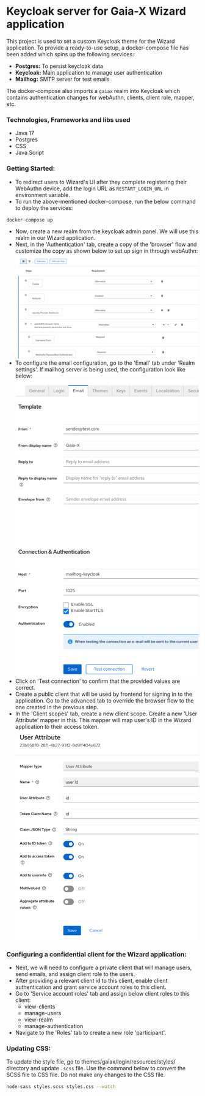 # Keycloak server for Gaia-X Wizard application

This project is used to set a custom Keycloak theme for the Wizard application. To provide a ready-to-use setup, 
a docker-compose file has been added which spins up the following services:
- **Postgres:** To persist keycloak data
- **Keycloak:** Main application to manage user authentication
- **Mailhog:** SMTP server for test emails

The docker-compose also imports a `gaiax` realm into Keycloak which contains authentication changes for webAuthn, clients, client role, mapper, etc.   


### Technologies, Frameworks and libs used

- Java 17
- Postgres
- CSS
- Java Script

### Getting Started:
- To redirect users to Wizard's UI after they complete registering their WebAuthn device, 
add the login URL as `RESTART_LOGIN_URL` in environment variable. 
- To run the above-mentioned docker-compose, run the below command to deploy the services:
```bash
docker-compose up
```
- Now, create a new realm from the keycloak admin panel. We will use this realm in our Wizard application.
- Next, in the 'Authentication' tab, create a copy of the 'browser' flow and customize the copy as shown below to set up
sign in through webAuthn: \
  <img src="./doc/webAuthn-browser.png" alt="webAuthn-browser.png"/>
- To configure the email configuration, go to the 'Email' tab under 'Realm settings'. If mailhog server is being used, 
the configuration look like below: \
  <img src="./doc/mailhog-configuration.png" alt="mailhog-configuration.png"/>
- Click on 'Test connection' to confirm that the provided values are correct.
- Create a public client that will be used by frontend for signing in to the application. Go to the advanced tab to 
override the browser flow to the one created in the previous step.
- In the 'Client scopes' tab, create a new client scope. Create a new 'User Attribute' mapper in this. 
This mapper will map user's ID in the Wizard application to their access token. \
  <img src="./doc/user-attribute-mapper.png" alt="user-attribute-mapper.png"/>


### Configuring a confidential client for the Wizard application:
- Next, we will need to configure a private client that will manage users, send emails, and assign client role to 
the users.
- After providing a relevant client id to this client, enable client authentication and grant service account roles to 
this client.
- Go to 'Service account roles' tab and assign below client roles to this client:
  - view-clients
  - manage-users
  - view-realm
  - manage-authentication
- Navigate to the 'Roles' tab to create a new role 'participant'.

### Updating CSS:
To update the style file, go to themes/gaiax/login/resources/styles/ directory and update `.scss` file. 
Use the command below to convert the SCSS file to CSS file. Do not make any changes to the CSS file.

```bash
node-sass styles.scss styles.css --watch
```